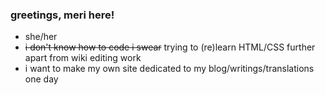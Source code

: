 <!--
**foreigndistance/foreigndistance** is a ✨ _special_ ✨ repository because its `README.md` (this file) appears on your GitHub profile.

Here are some ideas to get you started:

- 🔭 I’m currently working on ...
- 🌱 I’m currently learning ...
- 👯 I’m looking to collaborate on ...
- 🤔 I’m looking for help with ...
- 💬 Ask me about ...
- 📫 How to reach me: ...
- 😄 Pronouns: ...
- ⚡ Fun fact: ...
-->

### greetings, meri here!
- she/her
- ~~i don't know how to code i swear~~ trying to (re)learn HTML/CSS further apart from wiki editing work
- i want to make my own site dedicated to my blog/writings/translations one day 
